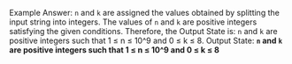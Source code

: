 Example Answer:
`n` and `k` are assigned the values obtained by splitting the input string into integers. The values of `n` and `k` are positive integers satisfying the given conditions. Therefore, the Output State is: `n` and `k` are positive integers such that 1 ≤ n ≤ 10^9 and 0 ≤ k ≤ 8.
Output State: **`n` and `k` are positive integers such that 1 ≤ n ≤ 10^9 and 0 ≤ k ≤ 8**